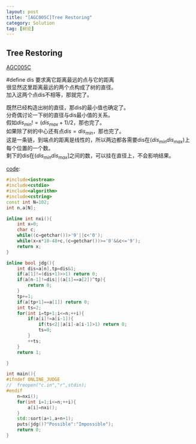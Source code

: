 ```yaml
---
layout: post
title: "[AGC005C]Tree Restoring"
category: Solution
tag: [树论]
---
```


## Tree Restoring

[AGC005C](//xsy.gdgzez.com.cn/JudgeOnline/problem.php?cid=1477&pid=2)

#define dis 要求离它距离最远的点与它的距离  
很显然这里距离最远的两个点构成了树的直径。  
加入这两个点dis不相等，那就完了。  

既然已经构造出树的直径，那dis的最小值也确定了。  
分奇偶讨论一下树的直径与dis最小值的关系。  
假如$dis_ {min}!=(dis_ {max}+1)/2$，那也完了。  
如果除了树的中心还有点$dis=dis_ {min}$，那也完了。  
这是一条链，到端点的距离是线性的，所以两边都各需要dis在$(dis_ {min} dis_ {max})$上每个位置的一个数。  
剩下的dis在$(dis_ {min} dis_ {max}]$之间的数，可以挂在直径上，不会影响结果。  

[code](https://github.com/syniox/Online_Judge_solutions/blob/master/XSY/3192.cpp):
```cpp
#include<iostream>
#include<cstdio>
#include<algorithm>
#include<cstring>
const int N=102;
int n,a[N];

inline int nxi(){
	int x=0;
	char c;
	while((c=getchar())>'9'||c<'0');
	while(x=x*10-48+c,(c=getchar())>='0'&&c<='9');
	return x;
}

inline bool jdg(){
	int dis=a[n],tp=dis&1;
	if(a[1]!=(dis+1)>>1) return 0;
	if(a[n-1]!=dis||(a[1]==a[2])^tp){
		return 0;
	}
	tp+=1;
	if(a[tp+1]==a[1]) return 0;
	int ts=2;
	for(int i=tp+1;i<=n;++i){
		if(a[i]!=a[i-1]){
			if(ts<2||a[i]-a[i-1]>1) return 0;
			ts=0;
		}
		++ts;
	}
	return 1;

}

int main(){
#ifndef ONLINE_JUDGE
//	freopen("c.in","r",stdin);
#endif
	n=nxi();
	for(int i=1;i<=n;++i){
		a[i]=nxi();
	}
	std::sort(a+1,a+n+1);
	puts(jdg()?"Possible":"Impossible");
	return 0;
}
```
